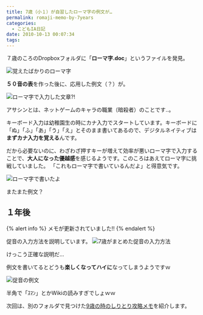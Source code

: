 ```yaml
---
title: 7歳（小１）が自習したローマ字の例文が…
permalink: romaji-memo-by-7years
categories:
  - こどもIA日記
date: 2010-10-13 00:07:34
tags:
---
```


７歳のころのDropboxフォルダに「**ローマ字.doc**」というファイルを発見。

![覚えたばかりのローマ字](/images/ia-kid/200803-romaji1.png)
<!-- more -->

**５０音の表**を作った後に、応用した例文（？）が。

![ローマ字で入力した文章?!](/images/ia-kid/200803-romaji2.png)

アサシンとは、ネットゲームのキャラの職業（暗殺者）のことです..。

キーボード入力は幼稚園生の時にカナ入力でスタートしています。キーボードに「ぬ」「ふ」「あ」「う」「え」とそのまま書いてあるので、デジタルネイティブは**まずカナ入力を覚える**んです。

だから必要ないのに、わざわざ押すキーが増えて効率が悪いローマ字で入力することで、**大人になった優越感**を感じるようです。このころはあえてローマ字に挑戦していました。
「これもローマ字で書いているんだよ」と得意気です。

![ローマ字で書いたよ](/images/ia-kid/200803-romaji3.png)

またまた例文？

## １年後

{% alert info %}
メモが更新されていました!!
{% endalert %}

促音の入力方法を説明しています。
![7歳がまとめた促音の入力方法](/images/ia-kid/200905-romaji1.png)

けっこう正確な説明だ...

例文を書いてるとどうも**楽しくなってハイに**なってしまうようですｗ

![促音の例文](/images/ia-kid/200905-romaji2.png)

半角で「ｽﾏﾝ」とかWikiの読みすぎでしょｗｗ

次回は、別のフォルダで見つけた[9歳の時のしりとり攻略メモ](/news/hack-memo-by-9yrs-kid/)を紹介します。